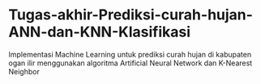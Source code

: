 # Tugas-akhir-Prediksi-curah-hujan-ANN-dan-KNN-Klasifikasi
Implementasi Machine Learning untuk prediksi curah hujan di kabupaten ogan ilir menggunakan algoritma Artificial Neural Network dan K-Nearest Neighbor
